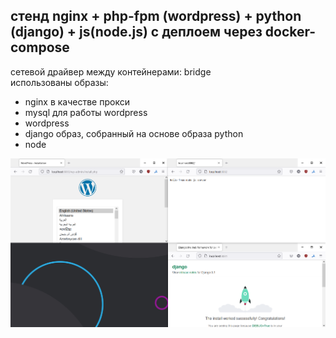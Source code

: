 <h2>стенд nginx + php-fpm (wordpress) + python (django) + js(node.js) с деплоем через docker-compose</h2>

сетевой драйвер между контейнерами: bridge<br>
использованы образы:
- nginx в качестве прокси
- mysql для работы wordpress
- wordpress
- django образ, собранный на основе образа python
- node

<img src="./screenshots/done.png"></img>